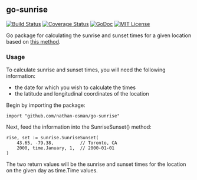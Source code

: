 ## go-sunrise

[![Build Status](https://travis-ci.org/nathan-osman/go-sunrise.svg?branch=master)](https://travis-ci.org/nathan-osman/go-sunrise)
[![Coverage Status](https://coveralls.io/repos/github/nathan-osman/go-sunrise/badge.svg?branch=master)](https://coveralls.io/github/nathan-osman/go-sunrise?branch=master)
[![GoDoc](https://godoc.org/github.com/nathan-osman/go-sunrise?status.svg)](https://godoc.org/github.com/nathan-osman/go-sunrise)
[![MIT License](http://img.shields.io/badge/license-MIT-9370d8.svg?style=flat)](http://opensource.org/licenses/MIT)

Go package for calculating the sunrise and sunset times for a given location based on [this method](https://en.wikipedia.org/wiki/Sunrise_equation#Complete_calculation_on_Earth).

### Usage

To calculate sunrise and sunset times, you will need the following information:

- the date for which you wish to calculate the times
- the latitude and longitudinal coordinates of the location

Begin by importing the package:

    import "github.com/nathan-osman/go-sunrise"

Next, feed the information into the SunriseSunset() method:

    rise, set := sunrise.SunriseSunset(
        43.65, -79.38,          // Toronto, CA
        2000, time.January, 1,  // 2000-01-01
    )

The two return values will be the sunrise and sunset times for the location on the given day as time.Time values.
